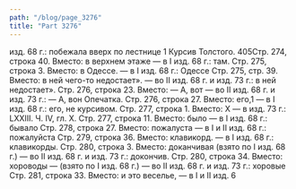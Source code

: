 ```yaml
---
path: "/blog/page_3276"
title: "Part 3276"
---
```


 изд. 68 г.: побежала вверх по лестнице
1 Курсив Толстого.
405Стр. 274, строка 40.
Вместо: в верхнем этаже — в I изд. 68 г.: там.
Стр. 275, строка 3.
Вместо: в Одессе. — в I изд. 68 г.: Одессе
Стр. 275, стр. 39.
Вместо: в ней чего-то недостает». — во II изд. 68 г. и изд. 73 г.: в ней недостает».
Стр. 276, строка 23.
Вместо: — А, вот — во II изд. 68 г. и изд. 73 г.: — А, вон Опечатка.
Стр. 276, строка 27.
Вместо: его,1 — в I изд. 68 г.: его, не курсивом.
Стр. 277, строка 1.
Вместо: X — в изд. 73 г.: LXXIII.
Ч. IV, гл. X.
Стр. 277, строка 11.
Вместо: было — в I изд. 68 г.: бывало
Стр. 278, строка 27.
Вместо: пожалуста — в I и II изд. 68 г.: пожалуйста
Стр. 279, строка 36.
Вместо: клавикорд. — в I изд. 68 г.: клавикорды.
Стр. 280, строка 3.
Вместо: доканчивая (взято по I изд. 68 г.) — во II изд. 68 г. и изд. 73 г.: докончив.
Стр. 280, строка 34.
Вместо: хороводы — (взято по I изд. 68 г.) — во II изд. 68 г. и изд. 73 г.: хоровые
Стр. 281, строка 33.
Вместо: и это веселье, — в I и II изд. 6
